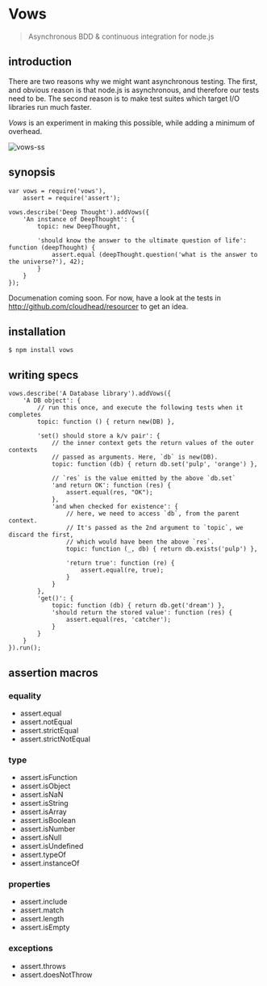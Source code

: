 Vows
====

> Asynchronous BDD & continuous integration for node.js

introduction
------------
There are two reasons why we might want asynchronous testing. The first, and obvious reason is that node.js is asynchronous, and therefore our tests need to be. The second reason is to make test suites which target I/O libraries run much faster.

_Vows_ is an experiment in making this possible, while adding a minimum of overhead.

![vows-ss](http://files.droplr.com/files/36156834/ZfmbC.Screen%20shot%202010-05-11%20at%2020:19:25.png)

synopsis
--------

    var vows = require('vows'),
        assert = require('assert');

    vows.describe('Deep Thought').addVows({
        'An instance of DeepThought': {
            topic: new DeepThought,

            'should know the answer to the ultimate question of life': function (deepThought) {
                assert.equal (deepThought.question('what is the answer to the universe?'), 42);
            }
        }
    });

Documenation coming soon. For now, have a look at the tests in <http://github.com/cloudhead/resourcer> to
get an idea.

installation
------------

    $ npm install vows

writing specs
-------------

    vows.describe('A Database library').addVows({
        'A DB object': {
            // run this once, and execute the following tests when it completes
            topic: function () { return new(DB) },

            'set() should store a k/v pair': {
                // the inner context gets the return values of the outer contexts
                // passed as arguments. Here, `db` is new(DB).
                topic: function (db) { return db.set('pulp', 'orange') },

                // `res` is the value emitted by the above `db.set`
                'and return OK': function (res) {
                    assert.equal(res, "OK");
                },
                'and when checked for existence': {
                    // here, we need to access `db`, from the parent context.
                    // It's passed as the 2nd argument to `topic`, we discard the first,
                    // which would have been the above `res`.
                    topic: function (_, db) { return db.exists('pulp') },

                    'return true': function (re) {
                        assert.equal(re, true);
                    }
                }
            },
            'get()': {
                topic: function (db) { return db.get('dream') },
                'should return the stored value': function (res) {
                    assert.equal(res, 'catcher');
                }
            }
        }
    }).run();

assertion macros
----------------

### equality #

- assert.equal
- assert.notEqual
- assert.strictEqual
- assert.strictNotEqual

### type #

- assert.isFunction
- assert.isObject
- assert.isNaN
- assert.isString
- assert.isArray
- assert.isBoolean
- assert.isNumber
- assert.isNull
- assert.isUndefined
- assert.typeOf
- assert.instanceOf

### properties #

- assert.include
- assert.match
- assert.length
- assert.isEmpty

### exceptions #

- assert.throws
- assert.doesNotThrow
